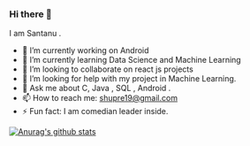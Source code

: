 ### Hi there 👋

I am Santanu . 

- 🔭 I’m currently working on Android 
- 🌱 I’m currently learning Data Science and Machine Learning
- 👯 I’m looking to collaborate on react js projects
- 🤔 I’m looking for help with my project in Machine Learning.
- 💬 Ask me about C, Java , SQL , Android .
- 📫 How to reach me: shupre19@gmail.com
- ⚡ Fun fact: I am comedian leader inside.

[![Anurag's github stats](https://github-readme-stats.vercel.app/api?username=bhaiyaajee)](https://github.com/bhaiyaajee/github-readme-stats)
